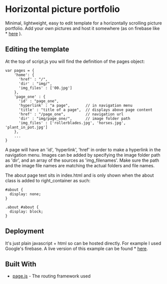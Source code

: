# Horizontal picture portfolio

Minimal, lightweight, easy to edit template for a horizontally scrolling picture portfolio. Add your own pictures and host it somewhere (as on firebase like * [here](https://simple-photo-album.firebaseapp.com/) ).

## Editing the template

At the top of script.js you will find the definition of the pages object:

```
var pages = {
    'home': {
      'href' : "/",
      'dir' : "img/",
      'img_files' : ['00.jpg']
    },
    'page_one' : {
      'id' : "page_one",
      'hyperlink' : "a page",       // in navigation menu
      'title' : "title of a page",  // displays above page content
      'href' : "/page_one",         // navigation url
      'dir' : "img/page_one/",      // image folder path
      'img_files' : ['rollerblades.jpg', 'horses.jpg', 'plant_in_pot.jpg']
    },
    ...
}
```
A page will have an 'id', 'hyperlink', 'href' in order to make a hyperlink in the navigation menu. Images can be added by specifying the image folder path as 'dir', and an array of the sources as 'img_filenames'. 
Make sure the path and the image file names are matching the actual folders and file names.

The about page text sits in index.html and is only shown when the about class is added to right_container as such:
```
#about {
  display: none;
}

.about #about {
  display: block;
}
```

## Deployment

It's just plain javascript + html so can be hosted directly. For example I used Google's firebase. A live version of this example can be found * [here](https://simple-photo-album.firebaseapp.com/).

## Built With

* [page.js](https://visionmedia.github.io/page.js/) - The routing framework used
